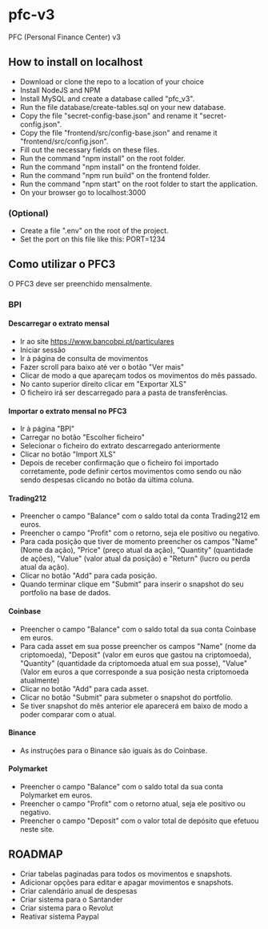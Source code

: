 # pfc-v3
PFC (Personal Finance Center) v3

## How to install on localhost

- Download or clone the repo to a location of your choice
- Install NodeJS and NPM
- Install MySQL and create a database called "pfc_v3".
- Run the file database/create-tables.sql on your new database.
- Copy the file "secret-config-base.json" and rename it "secret-config.json".
- Copy the file "frontend/src/config-base.json" and rename it "frontend/src/config.json".
- Fill out the necessary fields on these files.
- Run the command "npm install" on the root folder.
- Run the command "npm install" on the frontend folder.
- Run the command "npm run build" on the frontend folder.
- Run the command "npm start" on the root folder to start the application.
- On your browser go to localhost:3000

### (Optional)

- Create a file ".env" on the root of the project.
- Set the port on this file like this: PORT=1234

## Como utilizar o PFC3

O PFC3 deve ser preenchido mensalmente.

### BPI

#### Descarregar o extrato mensal

- Ir ao site  https://www.bancobpi.pt/particulares
- Iniciar sessão
- Ir à página de consulta de movimentos
- Fazer scroll para baixo até ver o botão "Ver mais"
- Clicar de modo a que apareçam todos os movimentos do mês passado.
- No canto superior direito clicar em "Exportar XLS"
- O ficheiro irá ser descarregado para a pasta de transferências.

#### Importar o extrato mensal no PFC3

- Ir à página "BPI"
- Carregar no botão "Escolher ficheiro"
- Selecionar o ficheiro do extrato descarregado anteriormente
- Clicar no botão "Import XLS"
- Depois de receber confirmação que o ficheiro foi importado corretamente, pode definir certos movimentos como sendo ou não sendo despesas clicando no botão da última coluna.

#### Trading212

- Preencher o campo "Balance" com o saldo total da conta Trading212 em euros.
- Preencher o campo "Profit" com o retorno, seja ele positivo ou negativo.
- Para cada posição que tiver de momento preencher os campos "Name" (Nome da ação), "Price" (preço atual da ação), "Quantity" (quantidade de ações), "Value" (valor atual da posição) e "Return" (lucro ou perda atual da ação).
- Clicar no botão "Add" para cada posição.
- Quando terminar clique em "Submit" para inserir o snapshot do seu portfolio na base de dados.

#### Coinbase

- Preencher o campo "Balance" com o saldo total da sua conta Coinbase em euros.
- Para cada asset em sua posse preencher os campos "Name" (nome da criptomoeda), "Deposit" (valor em euros que gastou na criptomoeda), "Quantity" (quantidade da criptomoeda atual em sua posse), "Value" (Valor em euros a que corresponde a sua posição nesta criptomoeda atualmente)
- Clicar no botão "Add" para cada asset.
- Clicar no botão "Submit" para submeter o snapshot do portfolio.
- Se tiver snapshot do mês anterior ele aparecerá em baixo de modo a poder comparar com o atual.

#### Binance

- As instruções para o Binance são iguais às do Coinbase.

#### Polymarket

- Preencher o campo "Balance" com o saldo total da sua conta Polymarket em euros.
- Preencher o campo "Profit" com o retorno atual, seja ele positivo ou negativo.
- Preencher o campo "Deposit" com o valor total de depósito que efetuou neste site.

## ROADMAP

- Criar tabelas paginadas para todos os movimentos e snapshots.
- Adicionar opções para editar e apagar movimentos e snapshots.
- Criar calendário anual de despesas
- Criar sistema para o Santander
- Criar sistema para o Revolut
- Reativar sistema Paypal